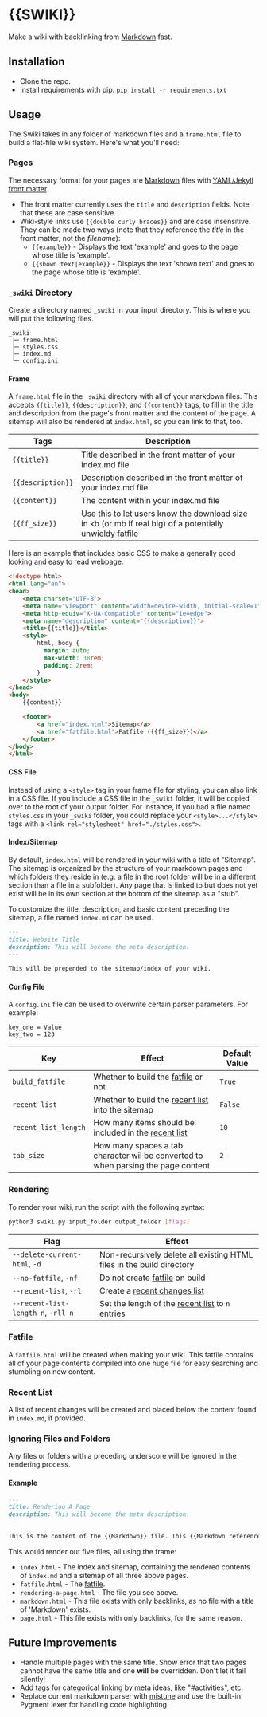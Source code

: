 # {{SWIKI}}

Make a wiki with backlinking from [Markdown][] fast.

## Installation

* Clone the repo.
* Install requirements with pip: `pip install -r requirements.txt`

## Usage

The Swiki takes in any folder of markdown files and a `frame.html` file to build a flat-file wiki system. Here's what you'll need:

### Pages

The necessary format for your pages are [Markdown][] files with [YAML/Jekyll front matter](https://jekyllrb.com/docs/front-matter/).

* The front matter currently uses the `title` and `description` fields. Note that these are case sensitive.
* Wiki-style links use `{{double curly braces}}` and are case insensitive. They can be made two ways (note that they reference the *title* in the front matter, not the *filename*):
    * `{{example}}` - Displays the text 'example' and goes to the page whose title is 'example'.
    * `{{shown text|example}}` - Displays the text 'shown text' and goes to the page whose title is 'example'.

### `_swiki` Directory

Create a directory named `_swiki` in your input directory. This is where you will put the following files.

    _swiki
     ├─ frame.html
     ├─ styles.css
     ├─ index.md
     └─ config.ini

#### Frame

A `frame.html` file in the `_swiki` directory with all of your markdown files. This accepts `{{title}}`, `{{description}}`, and `{{content}}` tags, to fill in the title and description from the page's front matter and the content of the page. A sitemap will also be rendered at `index.html`, so you can link to that, too.

Tags | Description
--- | ---
`{{title}}` | Title described in the front matter of your index.md file
`{{description}}` | Description described in the front matter of your index.md file
`{{content}}` | The content within your index.md file
`{{ff_size}}` | Use this to let users know the download size in kb (or mb if real big) of a potentially unwieldy fatfile

Here is an example that includes basic CSS to make a generally good looking and easy to read webpage.

```html
<!doctype html>
<html lang="en">
<head>
    <meta charset="UTF-8">
    <meta name="viewport" content="width=device-width, initial-scale=1">
    <meta http-equiv="X-UA-Compatible" content="ie=edge">
    <meta name="description" content="{{description}}">
    <title>{{title}}</title>
    <style>
        html, body {
          margin: auto;
          max-width: 38rem;
          padding: 2rem;
        }
    </style>
</head>
<body>
    {{content}}

    <footer>
        <a href="index.html">Sitemap</a>
        <a href="fatfile.html">Fatfile ({{ff_size}})</a>
    </footer>
</body>
</html>
```

#### CSS File

Instead of using a `<style>` tag in your frame file for styling, you can also link in a CSS file. If you include a CSS file in the `_swiki` folder, it will be copied over to the root of your output folder. For instance, if you had a file named `styles.css` in your `_swiki` folder, you could replace your `<style>...</style>` tags with a `<link rel="stylesheet" href="./styles.css">`.

#### Index/Sitemap

By default, `index.html` will be rendered in your wiki with a title of "Sitemap". The sitemap is organized by the structure of your markdown pages and which folders they reside in (e.g. a file in the root folder will be in a different section than a file in a subfolder). Any page that is linked to but does not yet exist will be in its own section at the bottom of the sitemap as a "stub".

To customize the title, description, and basic content preceding the sitemap, a file named `index.md` can be used.

```markdown
---
title: Website Title
description: This will become the meta description.
---

This will be prepended to the sitemap/index of your wiki.
```

#### Config File

A `config.ini` file can be used to overwrite certain parser parameters. For example:

    key_one = Value
    key_two = 123

Key | Effect | Default Value
--- | --- | ---
`build_fatfile` | Whether to build the [fatfile](#fatfile) or not | `True`
`recent_list` | Whether to build the [recent list](#recent-list) into the sitemap | `False`
`recent_list_length` | How many items should be included in the [recent list](#recent-list) | `10`
`tab_size` | How many spaces a tab character wil be converted to when parsing the page content | `2`

### Rendering

To render your wiki, run the script with the following syntax:

```bash
python3 swiki.py input_folder output_folder [flags]
```

Flag | Effect
--- | ---
`--delete-current-html`, `-d` | Non-recursively delete all existing HTML files in the build directory
`--no-fatfile`, `-nf` | Do not create [fatfile](#fatfile) on build
`--recent-list`, `-rl` | Create a [recent changes list](#recent-list)
`--recent-list-length n`, `-rll n` | Set the length of the [recent list](#recent-list) to `n` entries

### Fatfile

A `fatfile.html` will be created when making your wiki. This fatfile contains all of your page contents compiled into one huge file for easy searching and stumbling on new content.

### Recent List

A list of recent changes will be created and placed below the content found in `index.md`, if provided.

### Ignoring Files and Folders

Any files or folders with a preceding underscore will be ignored in the rendering process.

#### Example

```markdown
---
title: Rendering A Page
description: This will become the meta description.
---

This is the content of the {{Markdown}} file. This {{Markdown reference|markdown}} doesn't exist, but the {{page}} will.
```

This would render out five files, all using the frame:

* `index.html` - The index and sitemap, containing the rendered contents of `index.md` and a sitemap of all three above pages.
* `fatfile.html` - The [fatfile](#fatfile).
* `rendering-a-page.html` - The file you see above.
* `markdown.html` - This file exists with only backlinks, as no file with a title of 'Markdown' exists.
* `page.html` - This file exists with only backlinks, for the same reason.

## Future Improvements

- Handle multiple pages with the same title. Show error that two pages cannot have the same title and one **will** be overridden. Don't let it fail silently!
- Add tags for categorical linking by meta ideas, like "#activities", etc.
- Replace current markdown parser with [mistune](https://github.com/lepture/mistune) and use the built-in Pygment lexer for handling code highlighting.

[Markdown]: https://spec.commonmark.org/0.29/
